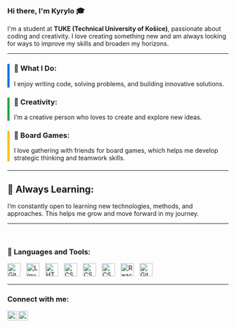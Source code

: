 ### Hi there, I'm Kyrylo 🎓

I'm a student at **TUKE (Technical University of Košice)**, passionate about coding and creativity. I love creating something new and am always looking for ways to improve my skills and broaden my horizons.

---

<div style="border-left: 5px solid #0073e6; padding-left: 10px; margin-bottom: 20px;">
    <h3>🔧 What I Do:</h3>
    <p>I enjoy writing code, solving problems, and building innovative solutions.</p>
</div>

<div style="border-left: 5px solid #28a745; padding-left: 10px; margin-bottom: 20px;">
    <h3>🎨 Creativity:</h3>
    <p>I’m a creative person who loves to create and explore new ideas.</p>
</div>

<div style="border-left: 5px solid #ffc107; padding-left: 10px; margin-bottom: 20px;">
    <h3>🎲 Board Games:</h3>
    <p>I love gathering with friends for board games, which helps me develop strategic thinking and teamwork skills.</p>
</div>


---

## 🌱 Always Learning:

I’m constantly open to learning new technologies, methods, and approaches. This helps me grow and move forward in my journey.

---

<br />

### 🧰 Languages and Tools:
<img align="left" alt="Git" width="30px" style="padding-right:10px;" src="https://cdn.jsdelivr.net/gh/devicons/devicon/icons/git/git-original.svg" />
<img align="left" alt="Linux" width="30px" style="padding-right:10px;" src="https://cdn.jsdelivr.net/gh/devicons/devicon/icons/linux/linux-original.svg" />
<img align="left" alt="HTML" width="30px" style="padding-right:10px;" src="https://cdn.jsdelivr.net/gh/devicons/devicon/icons/html5/html5-plain.svg" />
<img align="left" alt="CSS" width="30px" style="padding-right:10px;" src="https://cdn.jsdelivr.net/gh/devicons/devicon/icons/css3/css3-plain.svg" />
<img align="left" alt="CSS" width="30px" style="padding-right:10px;" src="https://cdn.jsdelivr.net/gh/devicons/devicon/icons/c/c-plain.svg" />
<img align="left" alt="CSS" width="30px" style="padding-right:10px;" src="https://cdn.jsdelivr.net/gh/devicons/devicon/icons/java/java-plain.svg" />
<img align="left" alt="React" width="30px" style="padding-right:10px;" src="https://cdn.jsdelivr.net/gh/devicons/devicon/icons/postgresql/postgresql-plain.svg" />
<img align="left" alt="GitHub" width="30px" style="padding-right:10px;" src="https://cdn.jsdelivr.net/gh/devicons/devicon/icons/github/github-original.svg" />

<br />
<br />

---

### Connect with me:
[<img align="left" alt="Kyrylo | LinkedIn" width="22px" src="https://cdn.jsdelivr.net/npm/simple-icons@v3/icons/linkedin.svg" />][linkedin]
[<img align="left" alt="Kyrylo | Instagram" width="22px" src="https://cdn.jsdelivr.net/npm/simple-icons@v3/icons/instagram.svg" />][instagram]

<br />


[linkedin]: https://www.linkedin.com/in/kyrylo-tarasov-59b3a0324/
[instagram]: https://www.instagram.com/jeszter.tp/
